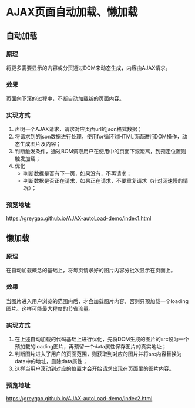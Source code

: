# AJAX页面自动加载、懒加载

## 自动加载

### 原理

将更多需要显示的内容或分页通过DOM来动态生成，内容由AJAX请求。

### 效果

页面向下滚的过程中，不断自动加载新的页面内容。

### 实现方式

1. 声明一个AJAX请求，请求对应页面url的json格式数据；
2. 将请求到的json数据进行处理，使用for循环对HTML页面进行DOM操作，动态生成图片及内容；
3. 判断触发条件，通过BOM调取用户在使用中的页面下滚距离，到预定位置则触发加载；
4. 优化
   - 判断数据是否有下一页，如果没有，不再请求；
   - 判断数据是否正在请求，如果正在请求，不要重复请求（针对网速慢的情况）；

### 预览地址
https://greygao.github.io/AJAX-autoLoad-demo/index1.html




## 懒加载

### 原理

在自动加载概念的基础上，将每页请求好的图片内容分批次显示在页面上。

### 效果

当图片进入用户浏览的范围内后，才会加载图片内容，否则只预加载一个loading图片。这样可能最大程度的节省流量。

### 实现方式

1. 在上述自动加载的代码基础上进行优化，先将DOM生成的图片的src设为一个预加载的loading图片，再预留一个data属性保存图片的真实地址；
2. 判断图片进入了用户的页面范围，则获取到对应的图片并将src内容替换为data中的地址，删除data属性；
3. 这样当用户滚动到对应的位置才会开始请求出现在页面里的图片内容。

### 预览地址

https://greygao.github.io/AJAX-autoLoad-demo/index2.html
